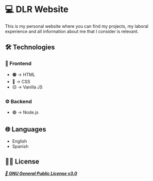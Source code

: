 # 💻 DLR Website
This is my personal website where you can find my projects, my laboral experience and all information about me that I consider is relevant.

## 🛠️ Technologies
### 💄 Frontend
- 🟠 → HTML
- 🔵 → CSS
- 🟡 → Vanilla JS
### ⚙️ Backend
- 🟢 → Node.js

## 🌐 Languages
- English
- Spanish

## 👨‍⚖️ License
***[📄 GNU General Public License v3.0](LICENSE)***
